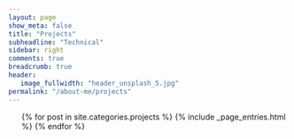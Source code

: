 ```yaml
---
layout: page
show_meta: false
title: "Projects"
subheadline: "Technical"
sidebar: right
comments: true
breadcrumb: true
header:
   image_fullwidth: "header_unsplash_5.jpg"
permalink: "/about-me/projects"
---
```

<ul>
    {% for post in site.categories.projects %}
        {% include _page_entries.html %}
    {% endfor %}
</ul>